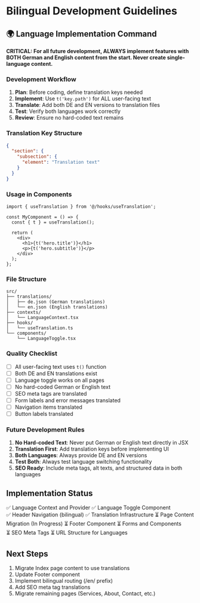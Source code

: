 # Bilingual Development Guidelines

## 🌍 Language Implementation Command

**CRITICAL: For all future development, ALWAYS implement features with BOTH German and English content from the start. Never create single-language content.**

### Development Workflow
1. **Plan**: Before coding, define translation keys needed
2. **Implement**: Use `t('key.path')` for ALL user-facing text  
3. **Translate**: Add both DE and EN versions to translation files
4. **Test**: Verify both languages work correctly
5. **Review**: Ensure no hard-coded text remains

### Translation Key Structure
```json
{
  "section": {
    "subsection": {
      "element": "Translation text"
    }
  }
}
```

### Usage in Components
```tsx
import { useTranslation } from '@/hooks/useTranslation';

const MyComponent = () => {
  const { t } = useTranslation();
  
  return (
    <div>
      <h1>{t('hero.title')}</h1>
      <p>{t('hero.subtitle')}</p>
    </div>
  );
};
```

### File Structure
```
src/
├── translations/
│   ├── de.json (German translations)
│   └── en.json (English translations)
├── contexts/
│   └── LanguageContext.tsx
├── hooks/
│   └── useTranslation.ts
└── components/
    └── LanguageToggle.tsx
```

### Quality Checklist
- [ ] All user-facing text uses `t()` function
- [ ] Both DE and EN translations exist
- [ ] Language toggle works on all pages
- [ ] No hard-coded German or English text
- [ ] SEO meta tags are translated
- [ ] Form labels and error messages translated
- [ ] Navigation items translated
- [ ] Button labels translated

### Future Development Rules
1. **No Hard-coded Text**: Never put German or English text directly in JSX
2. **Translation First**: Add translation keys before implementing UI
3. **Both Languages**: Always provide DE and EN versions
4. **Test Both**: Always test language switching functionality
5. **SEO Ready**: Include meta tags, alt texts, and structured data in both languages

## Implementation Status
✅ Language Context and Provider
✅ Language Toggle Component  
✅ Header Navigation (bilingual)
✅ Translation Infrastructure
⏳ Page Content Migration (In Progress)
⏳ Footer Component
⏳ Forms and Components  
⏳ SEO Meta Tags
⏳ URL Structure for Languages

## Next Steps
1. Migrate Index page content to use translations
2. Update Footer component 
3. Implement bilingual routing (/en/ prefix)
4. Add SEO meta tag translations
5. Migrate remaining pages (Services, About, Contact, etc.)